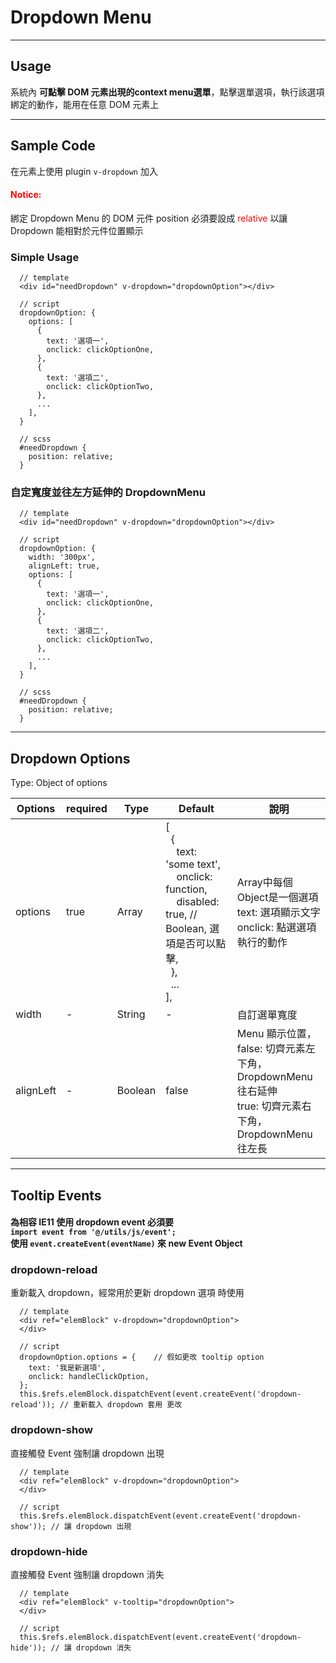 # Dropdown Menu
----------------

## Usage
系統內 **可點擊 DOM 元素出現的context menu選單**，點擊選單選項，執行該選項綁定的動作，能用在任意 DOM 元素上

---
## Sample Code
在元素上使用 plugin `v-dropdown` 加入

#### <font color="red">Notice:</font>  
綁定 Dropdown Menu 的 DOM 元件 position 必須要設成 <font color="red">relative</font> 以讓 Dropdown 能相對於元件位置顯示

### Simple Usage
```
  // template
  <div id="needDropdown" v-dropdown="dropdownOption"></div>

  // script
  dropdownOption: {
    options: [
      {
        text: '選項一',
        onclick: clickOptionOne,
      },
      {
        text: '選項二',
        onclick: clickOptionTwo,
      },
      ...
    ],
  }

  // scss 
  #needDropdown {
    position: relative;
  }
```

### 自定寬度並往左方延伸的 DropdownMenu
```
  // template
  <div id="needDropdown" v-dropdown="dropdownOption"></div>

  // script
  dropdownOption: {
    width: '300px',
    alignLeft: true,
    options: [
      {
        text: '選項一',
        onclick: clickOptionOne,
      },
      {
        text: '選項二',
        onclick: clickOptionTwo,
      },
      ...
    ],
  }

  // scss
  #needDropdown {
    position: relative;
  }
```

---
## Dropdown Options
Type: Object of options

| Options | required | Type | Default | 說明 |
|---|---|---|---|---|
| options | true | Array | [<br>&nbsp;&nbsp;{<br>&nbsp;&nbsp;&nbsp;&nbsp;text: 'some text',<br>&nbsp;&nbsp;&nbsp;&nbsp;onclick: function,<br>&nbsp;&nbsp;&nbsp;&nbsp;disabled: true, // Boolean, 選項是否可以點擊,<br>&nbsp;&nbsp;},<br>&nbsp;&nbsp;...<br>], | Array中每個Object是一個選項<br>text: 選項顯示文字<br>onclick: 點選選項執行的動作
| width | - | String | - | 自訂選單寬度
| alignLeft | - | Boolean | false | Menu 顯示位置，<br> false: 切齊元素左下角，DropdownMenu 往右延伸<br>true: 切齊元素右下角，DropdownMenu 往左長

---
## Tooltip Events

#### 為相容 IE11 使用 dropdown event 必須要 <br>`import event from '@/utils/js/event';`<br> 使用 `event.createEvent(eventName)` 來 new Event Object

### dropdown-reload
重新載入 dropdown，經常用於更新 dropdown 選項 時使用

```
  // template
  <div ref="elemBlock" v-dropdown="dropdownOption">
  </div>

  // script 
  dropdownOption.options = {    // 假如更改 tooltip option
    text: '我是新選項',
    onclick: handleClickOption,
  };  
  this.$refs.elemBlock.dispatchEvent(event.createEvent('dropdown-reload')); // 重新載入 dropdown 套用 更改
```

### dropdown-show
直接觸發 Event 強制讓 dropdown 出現

```
  // template
  <div ref="elemBlock" v-dropdown="dropdownOption">
  </div>

  // script 
  this.$refs.elemBlock.dispatchEvent(event.createEvent('dropdown-show')); // 讓 dropdown 出現
```

### dropdown-hide
直接觸發 Event 強制讓 dropdown 消失

```
  // template
  <div ref="elemBlock" v-tooltip="dropdownOption">
  </div>

  // script 
  this.$refs.elemBlock.dispatchEvent(event.createEvent('dropdown-hide')); // 讓 dropdown 消失
```